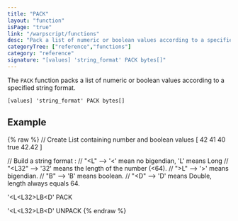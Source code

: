 ```yaml
---
title: "PACK"
layout: "function"
isPage: "true"
link: "/warpscript/functions"
desc: "Pack a list of numeric or boolean values according to a specified format"
categoryTree: ["reference","functions"]
category: "reference"
signature: "[values] 'string_format' PACK bytes[]"
---
```


The `PACK` function packs a list of numeric or boolean values according to a specified string format. 

```
[values] 'string_format' PACK bytes[]
```

## Example ##

{% raw %}
<warp10-warpscript-widget backend="{{backend}}"  exec-endpoint="{{execEndpoint}}">
// Create List containing number and boolean values
[ 42 41 40 true 42.42 ]

// Build a string format : 
// "&lt;L" --> '&lt;' mean no bigendian, 'L' means Long
// "&lt;L32" --> '32' means the length of the number (&lt;64).
// "&gt;L" --> '&gt;' means bigendian.
// "B" --> 'B' means boolean.
// "&lt;D" --> 'D' means Double, length always equals 64.

'&lt;L&lt;L32&gt;LB&lt;D'
PACK

'&lt;L&lt;L32&gt;LB&lt;D'
UNPACK
</warp10-warpscript-widget>
{% endraw %}   